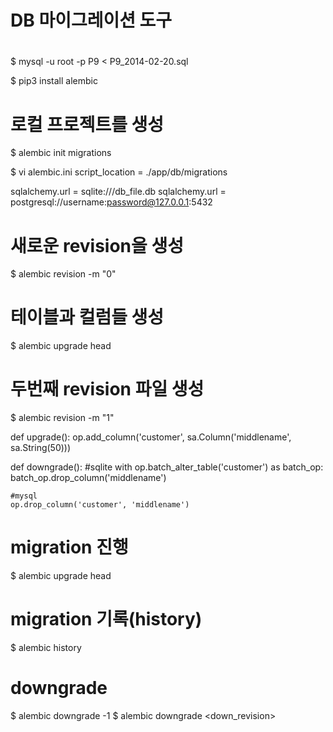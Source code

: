 #
# DB 마이그레이션 도구
#
$ mysql -u root -p P9 < P9_2014-02-20.sql 


$ pip3 install alembic

# 로컬 프로젝트를 생성
$ alembic init migrations

$ vi alembic.ini
script_location = ./app/db/migrations

sqlalchemy.url = sqlite:///db_file.db
sqlalchemy.url = postgresql://username:password@127.0.0.1:5432


# 새로운 revision을 생성
$ alembic revision -m "0"

# 테이블과 컬럼들 생성
$ alembic upgrade head


# 두번째 revision 파일 생성
$ alembic revision -m "1"

def upgrade():
    op.add_column('customer', sa.Column('middlename', sa.String(50)))

def downgrade():
    #sqlite
    with op.batch_alter_table('customer') as batch_op:
        batch_op.drop_column('middlename')

    #mysql
    op.drop_column('customer', 'middlename')

# migration 진행
$ alembic upgrade head

# migration 기록(history)
$ alembic history

# downgrade
$ alembic downgrade -1 
$ alembic downgrade <down_revision>
